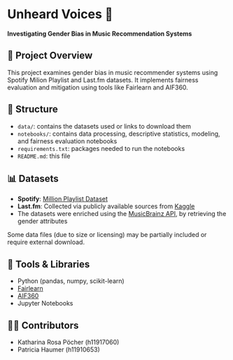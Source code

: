 # Unheard Voices 🎵
**Investigating Gender Bias in Music Recommendation Systems**

## 📌 Project Overview
This project examines gender bias in music recommender systems using Spotify Milion Playlist and Last.fm datasets. It implements fairness evaluation and mitigation using tools like Fairlearn and AIF360.

## 📁 Structure
- `data/`: contains the datasets used or links to download them
- `notebooks/`: contains data processing, descriptive statistics, modeling, and fairness evaluation notebooks
- `requirements.txt`: packages needed to run the notebooks
- `README.md`: this file

## 📊 Datasets
- **Spotify**: [Million Playlist Dataset](https://www.aicrowd.com/challenges/spotify-million-playlist-dataset-challenge)
- **Last.fm**: Collected via publicly available sources from [Kaggle](https://www.kaggle.com/datasets/harshal19t/lastfm-dataset)
- The datasets were enriched using the [MusicBrainz API](https://musicbrainz.org/), by retrieving the gender attributes

Some data files (due to size or licensing) may be partially included or require external download.

## 🧠 Tools & Libraries
- Python (pandas, numpy, scikit-learn)
- [Fairlearn](https://github.com/fairlearn/fairlearn) 
- [AIF360](https://github.com/Trusted-AI/AIF360)
- Jupyter Notebooks

## 👩‍💻 Contributors
- Katharina Rosa Pöcher (h11917060)
- Patricia Haumer (h11910653)
